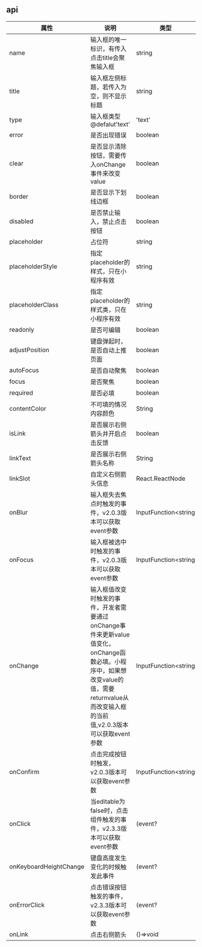 ## api
|  属性   | 说明  | 类型 | 默认值 |
|  ----  | ----  | ---- | ---- |
| name | 输入框的唯一标识，有传入点击title会聚焦输入框 | string | - |
| title | 输入框左侧标题，若传入为空，则不显示标题 | string | - |
| type | 输入框类型@defalut'text' | 'text'|'number'|'password'|'phone'|'idcard'|'digit'|'textarea' | - |
| error | 是否出现错误 | boolean | false |
| clear | 是否显示清除按钮，需要传入onChange事件来改变value | boolean | false |
| border | 是否显示下划线边框 | boolean | true |
| disabled | 是否禁止输入，禁止点击按钮 | boolean | false |
| placeholder | 占位符 | string | - |
| placeholderStyle | 指定placeholder的样式，只在小程序有效 | string | - |
| placeholderClass | 指定placeholder的样式类，只在小程序有效 | string | - |
| readonly | 是否可编辑 | boolean | true |
| adjustPosition | 键盘弹起时，是否自动上推页面 | boolean | false |
| autoFocus | 是否自动聚焦 | boolean | false |
| focus | 是否聚焦 | boolean | false |
| required | 是否必填 | boolean | false |
| contentColor | 不可填的情况内容颜色 | String | false |
| isLink | 是否展示右侧箭头并开启点击反馈 | boolean | false |
| linkText | 是否展示右侧箭头名称 | String | false |
| linkSlot | 自定义右侧箭头信息 | React.ReactNode | false |
| onBlur | 输入框失去焦点时触发的事件，v2.0.3版本可以获取event参数 | InputFunction<string|number,BlurEventDetail> | - |
| onFocus | 输入框被选中时触发的事件，v2.0.3版本可以获取event参数 | InputFunction<string|number,FocusEventDetail> | - |
| onChange | 输入框值改变时触发的事件，开发者需要通过onChange事件来更新value值变化，onChange函数必填。小程序中，如果想改变value的值，需要returnvalue从而改变输入框的当前值,v2.0.3版本可以获取event参数 | InputFunction<string|number,InputEventDetail,any> | - |
| onConfirm | 点击完成按钮时触发，v2.0.3版本可以获取event参数 | InputFunction<string|number,ConfirmEventDetail> | - |
| onClick | 当editable为false时，点击组件触发的事件，v2.3.3版本可以获取event参数 | (event? | - |
| onKeyboardHeightChange | 键盘高度发生变化的时候触发此事件 | (event? | - |
| onErrorClick | 点击错误按钮触发的事件，v2.3.3版本可以获取event参数 | (event? | - |
| onLink | 点击右侧箭头 | ()=>void | - |
